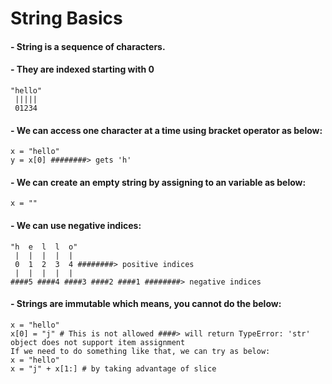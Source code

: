 # String Basics

#### - String is a sequence of characters. 

#### - They are indexed starting with 0
    "hello"
     |||||
     01234

#### - We can access one character at a time using bracket operator as below:
    x = "hello"
    y = x[0] ########> gets 'h'

#### - We can create an empty string by assigning to an variable as below:
    x = ""
   
#### - We can use negative indices:
    "h  e  l  l  o"
     |  |  |  |  |
     0  1  2  3  4 ########> positive indices
     |  |  |  |  |
    ####5 ####4 ####3 ####2 ####1 ########> negative indices

#### - Strings are immutable which means, you cannot do the below:
    x = "hello"
    x[0] = "j" # This is not allowed ####> will return TypeError: 'str' object does not support item assignment
    If we need to do something like that, we can try as below:
    x = "hello"
    x = "j" + x[1:] # by taking advantage of slice
